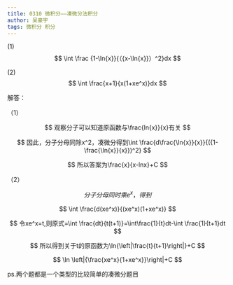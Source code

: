 ```yaml
---
title: 0310 微积分——凑微分法积分
author: 吴豪宇
tags: 微积分 积分
---
```




(1)
$$
\int \frac {1-\ln{x}}{（{x-\ln{x}}）^2}dx
$$

(2)
$$
\int \frac{x+1}{x(1+xe^x)}dx
$$


<!--more-->



解答：

（1）


$$
观察分子可以知道原函数与\frac{ln{x}}{x}有关
$$

$$
因此，分子分母同除x^2，凑微分得到\int \frac{d\frac{\ln{x}}{x}}{({1-\frac{\ln{x}}{x}})^2}
$$


$$
所以答案为\frac{x}{x-lnx}+C
$$


（2）



$$
分子分母同时乘e^x，得到
$$

$$
\int \frac{d(xe^x)}{(xe^x)(1+xe^x)}
$$

$$
令xe^x=t,则原式=\int \frac{dt}{t(t+1)}=\int\frac{1}{t}dt-\int \frac{1}{t+1}dt
$$

$$
所以得到关于t的原函数为\ln{\left|\frac{t}{t+1}\right|}+C
$$


$$
\ln \left|{\frac{xe^x}{1+xe^x}}\right|+C
$$


ps.两个题都是一个类型的比较简单的凑微分题目
